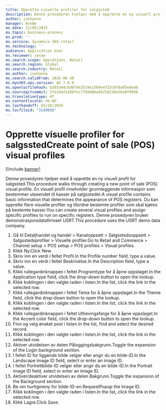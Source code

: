 ```yaml
---
title: Opprette visuelle profiler for salgssted
description: Denne prosedyren hjelper med å opprette en ny visuell profil for salgssted.
author: jashanno
manager: AnnBe
ms.date: 12/05/2015
ms.topic: business-process
ms.prod: ''
ms.service: dynamics-365-retail
ms.technology: ''
audience: Application User
ms.reviewer: josaw
ms.search.scope: Operations, Retail
ms.search.region: Global
ms.search.industry: Retail
ms.author: jashanno
ms.search.validFrom: 2016-06-30
ms.dyn365.ops.version: AX 7.0.0
ms.openlocfilehash: b265a94c6d8f9e2534e1509e4f33c6f8a05eded0
ms.sourcegitcommit: 57e1dafa186fec77ddd8ba9425d238e36e0f0998
ms.translationtype: HT
ms.contentlocale: nb-NO
ms.lasthandoff: 03/18/2020
ms.locfileid: "3140958"
---
```

# <a name="create-point-of-sale-pos-visual-profiles"></a><span data-ttu-id="a8610-103">Opprette visuelle profiler for salgssted</span><span class="sxs-lookup"><span data-stu-id="a8610-103">Create point of sale (POS) visual profiles</span></span>

[!include [banner](../includes/banner.md)]

<span data-ttu-id="a8610-104">Denne prosedyren hjelper med å opprette en ny visuell profil for salgssted.</span><span class="sxs-lookup"><span data-stu-id="a8610-104">This procedure walks through creating a new point of sale (POS) visual profile.</span></span> <span data-ttu-id="a8610-105">En visuell profil inneholder grunnleggende informasjon som bestemmer utseendet til kasser på salgsstedet.</span><span class="sxs-lookup"><span data-stu-id="a8610-105">A visual profile contains basic information that determines the appearance of POS registers.</span></span> <span data-ttu-id="a8610-106">Du kan opprette flere visuelle profiler og tilordne bestemte profiler som skal kjøres på bestemte kasser.</span><span class="sxs-lookup"><span data-stu-id="a8610-106">You can create several visual profiles and assign specific profiles to run on specific registers.</span></span> <span data-ttu-id="a8610-107">Denne prosedyren bruker demonstrasjonsdatafirmaet USRT.</span><span class="sxs-lookup"><span data-stu-id="a8610-107">This procedure uses the USRT demo data company.</span></span>

1. <span data-ttu-id="a8610-108">Gå til Detaljhandel og handel > Kanaloppsett > Salgsstedsoppsett > Salgsstedsprofiler > Visuelle profiler.</span><span class="sxs-lookup"><span data-stu-id="a8610-108">Go to Retail and Commerce > Channel setup > POS setup > POS profiles > Visual profiles.</span></span>
2. <span data-ttu-id="a8610-109">Klikk Ny.</span><span class="sxs-lookup"><span data-stu-id="a8610-109">Click New.</span></span>
3. <span data-ttu-id="a8610-110">Skriv inn en verdi i feltet Profil.</span><span class="sxs-lookup"><span data-stu-id="a8610-110">In the Profile number field, type a value.</span></span>
4. <span data-ttu-id="a8610-111">Skriv inn en verdi i feltet Beskrivelse.</span><span class="sxs-lookup"><span data-stu-id="a8610-111">In the Description field, type a value.</span></span>
5. <span data-ttu-id="a8610-112">Klikk rullegardinknappen i feltet Programtype for å åpne oppslaget.</span><span class="sxs-lookup"><span data-stu-id="a8610-112">In the Application type field, click the drop-down button to open the lookup.</span></span>
6. <span data-ttu-id="a8610-113">Klikk koblingen i den valgte raden i listen.</span><span class="sxs-lookup"><span data-stu-id="a8610-113">In the list, click the link in the selected row.</span></span>
7. <span data-ttu-id="a8610-114">Klikk rullegardinknappen i feltet Tema for å åpne oppslaget.</span><span class="sxs-lookup"><span data-stu-id="a8610-114">In the Theme field, click the drop-down button to open the lookup.</span></span>
8. <span data-ttu-id="a8610-115">Klikk koblingen i den valgte raden i listen.</span><span class="sxs-lookup"><span data-stu-id="a8610-115">In the list, click the link in the selected row.</span></span>
9. <span data-ttu-id="a8610-116">Klikk rullegardinknappen i feltet Uthevingsfarge for å åpne oppslaget.</span><span class="sxs-lookup"><span data-stu-id="a8610-116">In the Accent color field, click the drop-down button to open the lookup.</span></span>
10. <span data-ttu-id="a8610-117">Finn og velg ønsket post i listen.</span><span class="sxs-lookup"><span data-stu-id="a8610-117">In the list, find and select the desired record.</span></span>
11. <span data-ttu-id="a8610-118">Klikk koblingen i den valgte raden i listen.</span><span class="sxs-lookup"><span data-stu-id="a8610-118">In the list, click the link in the selected row.</span></span>
12. <span data-ttu-id="a8610-119">Aktiver utvidelsen av delen Påloggingsbakgrunn.</span><span class="sxs-lookup"><span data-stu-id="a8610-119">Toggle the expansion of the Login background section.</span></span>
13. <span data-ttu-id="a8610-120">I feltet ID for liggende bilde velger eller angir du en bilde-ID.</span><span class="sxs-lookup"><span data-stu-id="a8610-120">In the Landscape image ID field, select or enter an image ID.</span></span>
14. <span data-ttu-id="a8610-121">I feltet Portrettbilde-ID velger eller angir du en bilde-ID.</span><span class="sxs-lookup"><span data-stu-id="a8610-121">In the Portrait image ID field, select or enter an image ID.</span></span>
15. <span data-ttu-id="a8610-122">Aktiver/deaktiver utvidelsen av delen Bakgrunn.</span><span class="sxs-lookup"><span data-stu-id="a8610-122">Toggle the expansion of the Background section.</span></span>
16. <span data-ttu-id="a8610-123">Be om hurtigmeny for bilde-ID-en.</span><span class="sxs-lookup"><span data-stu-id="a8610-123">RequestPopup the Image ID.</span></span>
17. <span data-ttu-id="a8610-124">Klikk koblingen i den valgte raden i listen.</span><span class="sxs-lookup"><span data-stu-id="a8610-124">In the list, click the link in the selected row.</span></span>
18. <span data-ttu-id="a8610-125">Klikk Lagre.</span><span class="sxs-lookup"><span data-stu-id="a8610-125">Click Save.</span></span>


